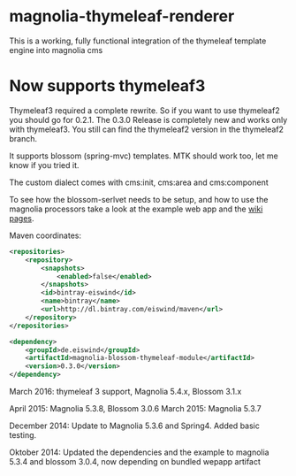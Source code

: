 magnolia-thymeleaf-renderer
================================

This is a working, fully functional integration of the thymeleaf template engine into magnolia cms

Now supports thymeleaf3
=======================

Thymeleaf3 required a complete rewrite. So if you want to use thymeleaf2 you should go for 0.2.1. The 0.3.0 Release is completely new and works only with thymeleaf3.
You still can find the thymeleaf2 version in the thymeleaf2 branch.

It supports blossom (spring-mvc) templates. MTK should work too, let me know if you tried it.


The custom dialect comes with cms:init, cms:area and cms:component


To see how the blossom-serlvet needs to be setup, and how to use the magnolia processors take a look at the example web app and the [wiki pages](https://github.com/eiswind/magnolia-thymeleaf-renderer/wiki).

Maven coordinates:
```xml
<repositories>
    <repository>
        <snapshots>
            <enabled>false</enabled>
        </snapshots>
        <id>bintray-eiswind</id>
        <name>bintray</name>
        <url>http://dl.bintray.com/eiswind/maven</url>
    </repository>
</repositories>

<dependency>
    <groupId>de.eiswind</groupId>
    <artifactId>magnolia-blossom-thymeleaf-module</artifactId>
    <version>0.3.0</version>
</dependency>
```
March 2016: thymeleaf 3 support, Magnolia 5.4.x, Blossom 3.1.x

April 2015: Magnolia 5.3.8, Blossom 3.0.6
March 2015: Magnolia 5.3.7

December 2014: Update to Magnolia 5.3.6 and Spring4. Added basic testing.

Oktober 2014: Updated the dependencies and the example to magnolia 5.3.4 and blossom 3.0.4, now depending on bundled wepapp artifact


